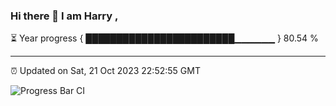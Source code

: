 ### Hi there 👋 I am Harry , 

⏳ Year progress { ████████████████████████▁▁▁▁▁▁ } 80.54 %

---

⏰ Updated on Sat, 21 Oct 2023 22:52:55 GMT

![Progress Bar CI](https://github.com/duykhang68/duykhang68/workflows/Progress%20Bar%20CI/badge.svg)

